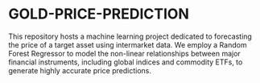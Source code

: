 # GOLD-PRICE-PREDICTION
This repository hosts a machine learning project dedicated to forecasting the price of a target asset using intermarket data. We employ a Random Forest Regressor to model the non-linear relationships between major financial instruments, including global indices and commodity ETFs, to generate highly accurate price predictions.
